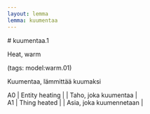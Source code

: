 ```yaml
---
layout: lemma
lemma: kuumentaa
---
```


<div class="sense">
# <span class="sensename">kuumentaa.1</span>

<span class="description">Heat, warm</span>

(tags: model:warm.01)

<span class="description">Kuumentaa, lämmittää kuumaksi</span>

A0 | Entity heating |   | Taho, joka kuumentaa |  
A1 | Thing heated |   | Asia, joka kuumennetaan |  

</div>

